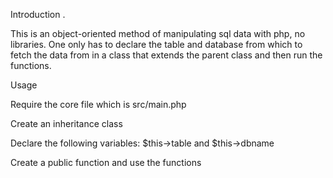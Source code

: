 Introduction .

This is an object-oriented method of manipulating sql data with php, no libraries. 
One only has to declare the table and database from which to fetch the data from in a class that extends the parent class and then run the functions. 

Usage 

Require the core file which is src/main.php

Create an inheritance class

Declare the following variables: $this->table and $this->dbname

Create a public function and use the functions

